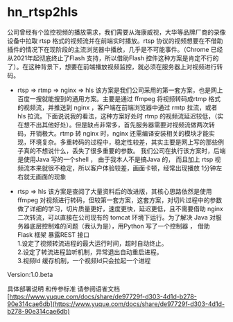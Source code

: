 # hn_rtsp2hls

公司曾经有个监控视频的播放需求，我们需要从海康威视，大华等品牌厂商的录像设备中拉取 rtsp 格式的视频流并在前端实时播放。rtsp 协议的视频想要在不借助插件的情况下在现阶段的主流浏览器中播放，几乎是不可能事件。（Chrome 已经从2021年起彻底终止了Flash 支持，所以借助Flash 控件这种方案是肯定不行的了）。在这种背景下，想要在前端播放视频监控，就必须在服务器上对视频进行转码。

 - rtsp => rtmp => nginx => hls 
   该方案是我们公司采用的第一套方案，也是网上百度一搜就能搜到的通用方案。主要是通过 ffmpeg 将视频转码成rtmp 格式的视频流，并推送到 nginx ，客户端在前端浏览器中通过 rmtp 拉流，或者 hls 拉流。下面说说我的看法，这种方案好处时 rtmp 的视频流延迟较低，（实在想不出其他好处）。但是缺点非常多，首先服务器需要对视频流做两次转码，开销极大。rtmp 转 nginx 时，nginx 还需编译安装相关的模块才能实现，环境复杂。多重转码的过程中，稳定性较差，其实主要是网上写的那些例子真的不想说什么，丢失了很多重要的参数。
   我们公司在执行该方案时，后端是使用Java 写的一个shell ， 由于我本人不是搞Java 的， 而且加上 rtsp 视频流本来就很不稳定，所以客户体验较差，画面卡顿，经常出现播放 1分钟左右就无画面的现象
   
  - rtsp => hls 
    该方案是查阅了大量资料后的改进版，其核心思路依然是使用 ffmpeg 对视频进行转码，但较第一套方案，这套方案，对切片过程中的参数做了详细的学习，切片质量更好，速度更快，延迟更低，且不需要借助 nginx 二次转流，可以直接在公司现有的 tomcat 环境下运行。为了解决 Java 对服务器底层控制难的问题（我认为是），用Python 写了一个控制器 ， 借助 Flask 框架 暴露REST 接口  
	1.设定了视频转流进程的最大运行时间，超时自动终止。  
	2.设定了转流进程监听机制，异常退出自动重启进程。  
	3.视频Id 缓存机制，一个视频Id只会拉起一个进程


Version:1.0.beta 

具体部署说明 和传参标准 请参阅语雀文档 [https://www.yuque.com/docs/share/de97729f-d303-4d1d-b278-90e314cae6db](https://www.yuque.com/docs/share/de97729f-d303-4d1d-b278-90e314cae6db)
